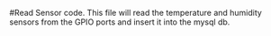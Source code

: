 #Read Sensor code. 
This file will read the temperature and humidity sensors from the GPIO ports and insert it into the mysql db.


